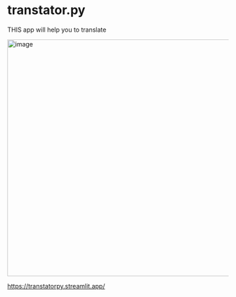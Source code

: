 # transtator.py
THIS app will help you to translate 

<img width="978" height="538" alt="image" src="https://github.com/user-attachments/assets/f7795f8e-bd69-4a0d-a527-c4e44abee415" />

https://transtatorpy.streamlit.app/
